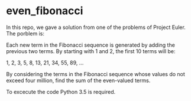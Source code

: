 # even_fibonacci


In this repo, we gave a solution from one of the problems of Project Euler. The porblem is:

Each new term in the Fibonacci sequence is generated by adding the previous two terms. By starting with 1 and 2, the first 10 terms will be:

1, 2, 3, 5, 8, 13, 21, 34, 55, 89, ...

By considering the terms in the Fibonacci sequence whose values do not exceed four million, find the sum of the even-valued terms.


To excecute the code Python 3.5 is required. 
